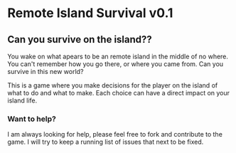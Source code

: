 # Remote Island Survival v0.1

## Can you survive on the island??

You wake on what apears to be an remote island in the middle of no where. You can't remember how you go there, or where you came from. Can you survive in this new world?

This is a game where you make decisions for the player on the island of what to do and what to make. Each choice can have a direct impact on your island life.

### Want to help?

I am always looking for help, please feel free to fork and contribute to the game. I will try to keep a running list of issues that next to be fixed.
